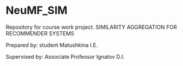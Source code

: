 # NeuMF_SIM
Repository for course work project. 
SIMILARITY AGGREGATION FOR RECOMMENDER SYSTEMS

Prepared by: student Matushkina I.E.

Supervised by: Associate Professor Ignatov D.I. 
